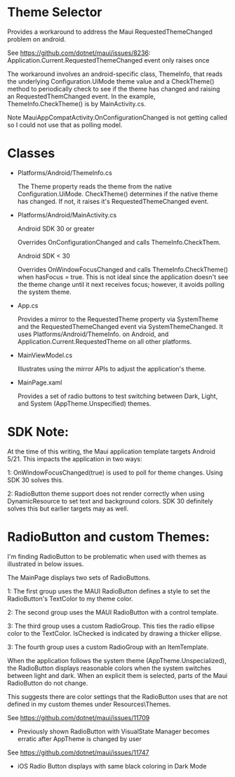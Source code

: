 # Theme Selector

Provides a workaround to address the Maui RequestedThemeChanged problem on android.

See https://github.com/dotnet/maui/issues/8236: Application.Current.RequestedThemeChanged event only raises once

The workaround involves an android-specific class, ThemeInfo, that reads the underlying 
Configuration.UiMode theme value and a CheckTheme() method to periodically 
check to see if the theme has changed and raising an RequestedThemChanged event.
In the example, ThemeInfo.CheckTheme() is by MainActivity.cs.

Note MauiAppCompatActivity.OnConfigurationChanged is not getting called so I could not use that as polling model.

# Classes

* Platforms/Android/ThemeInfo.cs

    The Theme property reads the theme from the native Configuration.UiMode.
    CheckTheme() determines if the native theme has changed.
       If not, it raises it's RequestedThemeChanged event.

* Platforms/Android/MainActivity.cs

    Android SDK 30 or greater

    Overrides OnConfigurationChanged and calls ThemeInfo.CheckThem.

    Android SDK < 30

    Overrides OnWindowFocusChanged and calls ThemeInfo.CheckTheme() 
    when hasFocus = true. This is not ideal since the application 
    doesn't see the theme change until it next receives focus; however, 
    it avoids polling the system theme.

* App.cs

    Provides a mirror to the RequestedTheme property via SystemTheme and 
    the RequestedThemeChanged event via SystemThemeChanged. It uses 
    Platforms/Android/ThemeInfo. on Android, and Application.Current.RequestedTheme
    on all other platforms.

* MainViewModel.cs

    Illustrates using the mirror APIs to adjust the application's theme.

* MainPage.xaml

    Provides a set of radio buttons to test switching between Dark, Light,
    and System (AppTheme.Unspecified) themes.

# SDK Note:
At the time of this writing, the Maui application template targets Android 5/21.
This impacts the application in two ways:

1: OnWindowFocusChanged(true) is used to poll for theme changes. Using SDK 30
solves this.

2: RadioButton theme support does not render correctly when using DynamicResource
to set text and background colors.  SDK 30 definitely solves this but earlier targets
may as well.

# RadioButton and custom Themes:

I'm finding RadioButton to be problematic when used with themes as illustrated in
below issues. 

The MainPage displays two sets of RadioButtons. 

1: The first group uses the MAUI RadioButton defines a style to set the RadioButton's 
TextColor to my theme color.

2: The second group uses the MAUI RadioButton with a control template.

3: The third group uses a custom RadioGroup. This ties the radio ellipse color
to the TextColor.  IsChecked is indicated by drawing a thicker ellipse.

3: The fourth group uses a custom RadioGroup with an ItemTemplate.

When the application follows the system theme (AppTheme.Unspecialized), the RadioButton displays 
reasonable colors when the system switches between light and dark.  When an explicit them
is selected, parts of the Maui RadioButton do not change.

This suggests there are color settings that the RadioButton uses that are not defined in my 
custom themes under Resources\Themes.

See https://github.com/dotnet/maui/issues/11709
 - Previously shown RadioButton with VisualState Manager becomes erratic after AppTheme is changed by user

See https://github.com/dotnet/maui/issues/11747
 - iOS Radio Button displays with same black coloring in Dark Mode
